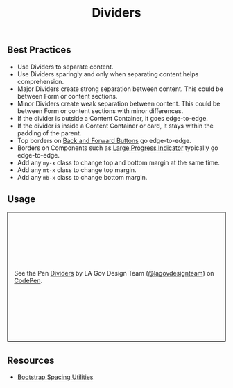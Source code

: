 ﻿---
title: Dividers
summary: Dividers separate content into clear, meaningful groups.
tags: components, dividers
layout: guide
eleventyNavigation:
  key: Dividers
  parent: Components
  order: 160
  excerpt: Dividers separate content into clear, meaningful groups.
  img: /img/illustrations/illus-divider.svg
---

## Best Practices

- Use Dividers to separate content.
- Use Dividers sparingly and only when separating content helps comprehension.
- Major Dividers create strong separation between content. This could be between Form or content sections.
- Minor Dividers create weak separation between content. This could be between Form or content sections with minor differences.
- If the divider is outside a Content Container, it goes edge-to-edge.
- If the divider is inside a Content Container or card, it stays within the padding of the parent.
- Top borders on [Back and Forward Buttons](/components/back-and-forward-buttons/) go edge-to-edge.
- Borders on Components such as [Large Progress Indicator](/components/progress/) typically go edge-to-edge.
- Add any `my-x` class to change top and bottom margin at the same time.
- Add any `mt-x` class to change top margin.
- Add any `mb-x` class to change bottom margin.

## Usage

<p class="codepen" data-height="300" data-default-tab="result" data-slug-hash="xbxMpmo" data-pen-title="Dividers" data-editable="true" data-user="lagovdesignteam" style="height: 300px; box-sizing: border-box; display: flex; align-items: center; justify-content: center; border: 2px solid; margin: 1em 0; padding: 1em;">
  <span>See the Pen <a href="https://codepen.io/lagovdesignteam/pen/xbxMpmo">
  Dividers</a> by LA Gov Design Team (<a href="https://codepen.io/lagovdesignteam">@lagovdesignteam</a>)
  on <a href="https://codepen.io">CodePen</a>.</span>
</p>
<script async src="https://public.codepenassets.com/embed/index.js"></script>

## Resources

- [Bootstrap Spacing Utilities](https://getbootstrap.com/docs/5.3/utilities/spacing/)
